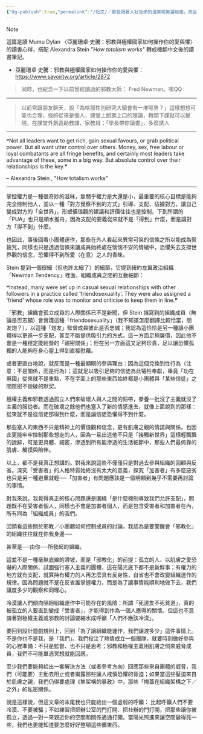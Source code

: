 ```yaml
---
{"dg-publish":true,"permalink":"/短文/／那些讀著人社哲學的渣男噁男遍地跑，而且特別惹人厭/","title":"／那些讀著人社哲學的渣男噁男遍地跑，而且特別惹人厭","tags":["#clippings"],"noteIcon":"3","created":"2025-05-18T18:31:16.000+08:00","updated":"2025-05-26T16:56:51.025+08:00"}
---
```




> [!NOTE]
> 這篇是讀 Mumu Dylan 〈亞麗珊卓‧史騰：邪教與極權國家如何操作你的愛與懼〉的讀書心得，搭配 Alexandra Stein "*How totalism works*" 轉成機翻中文後的讀書筆記。
> - 亞麗珊卓‧史騰：邪教與極權國家如何操作你的愛與懼： https://www.savoirtw.org/article/2872
> 
> > 同時，也紀念一下以前曾經讀過的邪教大師： Fred Newman。唉QQ

---



> 以前常跟朋友聊天，說「為啥那性別研究大鎮會有一堆噁男？」這樣想想可能也合理，強的從來是個人，課堂上朗朗上口的理論，轉頭下課就可以變現。在課堂外創造助教課、家教班；「學長帶你讀書」，多麼誘人


---

❝Not all leaders want to get rich, gain sexual favours, or grab political power. But all want utter control over others. Money, sex, free labour or loyal combatants are all fringe benefits, and certainly most leaders take advantage of these, some in a big way. But absolute control over their relationships is the key.❞

– Alexandra Stein , "How totalism works"

----

掌控權力是一種很奇妙的滋味，無關乎權力是大還是小，最重要的核心目標是能夠完全控制他人，並以一種「對方覺察不到的方式」引導、支配、佔據對方，讓自己變成對方的「全世界」，形塑價值觀的建議和評價往往也是控制，下到所謂的「PUA」也只是順水推舟，因為支配的要義從來就不是「得到」什麼，而是讓對方「得不到」什麼。


也因此，事後回看小團體運作，那些在外人看起來異常可笑的信條之所以能成為緊箍咒，同樣也只是透過信條來讓成員始終處在惴惴不安的情緒中，恐懼失去支撐世界觀的信念，恐懼得不到所愛（在意）之人的青睞。


Stein 提到一個很細（但也許太細了）的細節，它提到紐約左翼政治組織「Newman Tendency」裡面，組織成員之間的互動細節：


❝Instead, many were set up in casual sexual relationships with other followers in a practice called ‘friendosexuality’. They were also assigned a ‘friend’ whose role was to monitor and criticise to keep them in line.❞



「邪教」組織會孤立成員的人際關係已不是新聞，但 Stein 描寫到的組織成員（無論是否志願）會實踐這種「friendosexuality」（我不知道怎麼翻譯比較恰當，朋友炮？），以這種「炮友」監督成員彼此是否忠誠；我認為這恰恰是另一種讓小團體得以更進一步支配，甚至不斷提供吸引力的方式。這一方面足夠廉價，因此他不會是一種穩定能經營的「親密關係」；但在另一方面這又足夠珍貴，足以讓恐懼孤獨的人能夠在身心靈上得到直接慰藉。



或者更直白地說，就反而是一種最顯眼的參與理由：因為這個兌換到性行為（注意：不是關係，而是行為）；這就足以吸引足夠的信徒為此犧牲奉獻，畢竟「功在黨國」從來就不是重點，不在字面上的那些東西始終都是小團體與「某些信徒」之間隱密不說破的默契。



極權主義和邪教透過孤立人們來破壞人與人之間的鈕帶，豢養一批沒了主義就沒了主義的服從者。而在破壞之餘他們也塞入了新的情感進去，就像上面說到的那樣：從來就不是從信徒那得到什麼，而是讓信徒恐懼得不到什麼。



那些塞入的東西不只是精神上的價值觀和信念，更有肌膚之親的情誼與關係。也因此更能牢牢控制那些想走的人，因為一旦出逃他不只是「接觸新世界」這樣輕飄飄的說辭，可是更具體、細密，滲透到所有能滲透的生活細節中，那些人們最倚靠的肌膚、觸摸與陪伴。



以上，都不是我真正想講的。對我來說這些不僅僅只是對過去參與組織的回顧與反省。深究「受害者」的人格特質始終沒有太大的意義，探究「加害者」有多麼惡劣也只是另一種避重就輕──「加害者」有問題應該是一個明顯到幾乎不需要再討論的事情。



對我來說，我覺得真正的核心問題還是圍繞「是什麼機制導致我們允許支配」，問題既不在受害者個人，同樣也不會是加害者個人，而是包含受害者和加害者在內，所有同為「組織成員」的我們。



回頭看這些關於邪教／小團體如何控制成員的討論，我認為是要警醒會「邪教化」的組織往往就在你我身邊──



甚至是──由你──所發起的組織。



這並不是一種毫無底線的滑坡，而是「邪教化」的前提：孤立的人、以肌膚之愛恐嚇的人際關係、試圖強行塞入主義的團體，這在陽光底下都不是新鮮事；有權力的地方就有支配，就算持有權力的人再怎麼具有反身性，自省也不會改變組織運作的規律。因為問題就不是在反省誰掌握權力，而是為了讓事情能順利地做下去，我們讓度多少的觀察和同理心。



冷漠讓人們傾向隔絕組織運作中可能存在的風險：所謂「死道友不死貧道」，真的被孤立的人要直到變成「受害者」，才能得到作為一個人應得的關懷。但這也不意謂著對極權主義或邪教的討論要縮水成呼籲「人們不應該冷漠」。



要回到設計遊戲規則上，回到「為了讓組織能運作，我們讓渡多少」這件事情上。不是你也不是我，是「我們」。我們投注了熱情成立一個團隊，就要時刻做好參與的心裡準備：不只是監督、也不只是思考；邪教和極權主義用肌膚之恫來威脅成員，我們不可能單憑冥想就能回應。



至少我們要能夠給出一套解決方法（或者參考方向）回應那些來自團體的威脅，我們（可能要）主動去阻止或者揭露那些讓人戒慎恐懼的脅迫；如果當這些壓迫來自於肌膚之親，我們仍得要處理《無架構的暴政》中，那些「掩蓋在組織架構之下／之外」的私密關係。



說是這樣說，但這文章的末尾我也只能給出一個虛弱的呼籲：
比起呼籲人們不要冷漠、不要被騙；不如練習把把辦公室的門打開、把社辦的門打開，把那些讓你被孤立，透過一對一來親近你的空間和關係通通打開。當陽光照進來讓空間變得亮一些，我們也更能知道要怎麼好好整頓這些髒東西。

